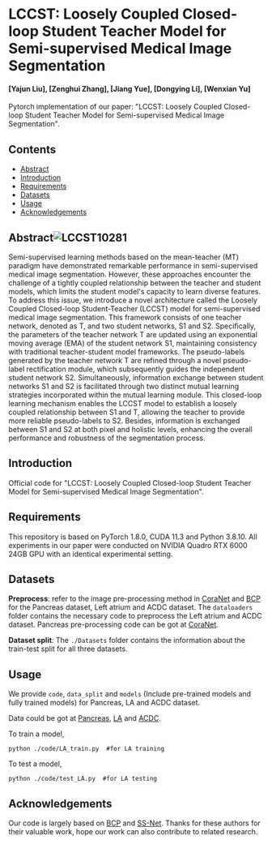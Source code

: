 # LCCST: Loosely Coupled Closed-loop Student Teacher Model for Semi-supervised Medical Image Segmentation

#### [Yajun Liu], [Zenghui Zhang], [Jiang Yue], [Dongying Li], [Wenxian Yu]



Pytorch implementation of our paper: "LCCST: Loosely Coupled Closed-loop Student Teacher Model for Semi-supervised Medical Image Segmentation".
## Contents
- [Abstract](##Abstract)
- [Introduction](##Introduction)
- [Requirements](##Requirements)
- [Datasets](##Datasets)
- [Usage](##Usage)
- [Acknowledgements](##Acknowledgements)

## Abstract![LCCST10281](https://github.com/user-attachments/assets/954312da-e3ea-45b0-9f5d-b71c23909878)


Semi-supervised learning methods based on the mean-teacher (MT) paradigm have demonstrated remarkable performance in semi-supervised medical image segmentation. However, these approaches encounter the challenge of a tightly coupled relationship between the teacher and student models, which limits the student model's capacity to learn diverse features. To address this issue, we introduce a novel architecture called the Loosely Coupled Closed-loop Student-Teacher (LCCST) model for semi-supervised medical image segmentation. This framework consists of one teacher network, denoted as T, and two student networks, S1 and S2. 
Specifically, the parameters of the teacher network T are updated using an exponential moving average (EMA) of the student network S1, maintaining consistency with traditional teacher-student model frameworks. The pseudo-labels generated by the teacher network T are refined through a novel pseudo-label rectification module, which subsequently guides the independent student network S2. Simultaneously, information exchange between student networks S1 and S2 is facilitated through two distinct mutual learning strategies incorporated within the mutual learning module. This closed-loop learning mechanism enables the LCCST model to establish a loosely coupled relationship between S1 and T, allowing the teacher to provide more reliable pseudo-labels to S2. Besides, information is exchanged between S1 and S2 at both pixel and holistic levels, enhancing the overall performance and robustness of the segmentation process.

## Introduction
Official code for "LCCST: Loosely Coupled Closed-loop Student Teacher Model for Semi-supervised Medical Image Segmentation".


## Requirements
This repository is based on PyTorch 1.8.0, CUDA 11.3 and Python 3.8.10. All experiments in our paper were conducted on NVIDIA Quadro RTX 6000 24GB GPU with an identical experimental setting.
## Datasets
**Preprocess**: refer to the image pre-processing method in [CoraNet](https://github.com/koncle/CoraNet) and [BCP](https://github.com/DeepMed-Lab-ECNU/BCP) for the Pancreas dataset, Left atrium and ACDC dataset. 
The `dataloaders` folder contains the necessary code to preprocess the Left atrium and ACDC dataset. 
Pancreas pre-processing code can be got at [CoraNet](https://github.com/koncle/CoraNet).

**Dataset split**: The `./Datasets` folder contains the information about the train-test split for all three datasets.
## Usage
We provide `code`, `data_split` and `models` (Include pre-trained models and fully trained models) for Pancreas, LA and ACDC dataset.

Data could be got at [Pancreas](https://wiki.cancerimagingarchive.net/display/Public/Pancreas-CT), [LA](https://github.com/yulequan/UA-MT/tree/master/data) and [ACDC](https://github.com/HiLab-git/SSL4MIS/tree/master/data/ACDC).

To train a model,
```
python ./code/LA_train.py  #for LA training
``` 

To test a model,
```
python ./code/test_LA.py  #for LA testing
```

## Acknowledgements
Our code is largely based on [BCP](https://github.com/DeepMed-Lab-ECNU/BCP) and [SS-Net](https://github.com/ycwu1997/SS-Net). Thanks for these authors for their valuable work, hope our work can also contribute to related research.
